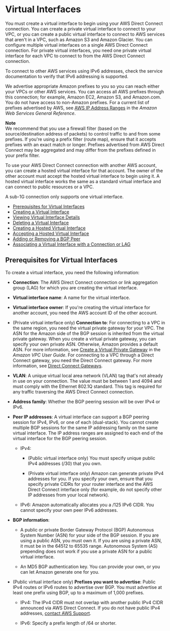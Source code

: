 # Virtual Interfaces<a name="WorkingWithVirtualInterfaces"></a>

You must create a virtual interface to begin using your AWS Direct Connect connection\. You can create a private virtual interface to connect to your VPC, or you can create a public virtual interface to connect to AWS services that aren't in a VPC, such as Amazon S3 and Amazon Glacier\. You can configure multiple virtual interfaces on a single AWS Direct Connect connection\. For private virtual interfaces, you need one private virtual interface for each VPC to connect to from the AWS Direct Connect connection\.

To connect to other AWS services using IPv6 addresses, check the service documentation to verify that IPv6 addressing is supported\.

We advertise appropriate Amazon prefixes to you so you can reach either your VPCs or other AWS services\. You can access all AWS prefixes through this connection; for example, Amazon EC2, Amazon S3, and Amazon\.com\. You do not have access to non\-Amazon prefixes\. For a current list of prefixes advertised by AWS, see [AWS IP Address Ranges](http://docs.aws.amazon.com/general/latest/gr/aws-ip-ranges.html) in the *Amazon Web Services General Reference*\.

**Note**  
We recommend that you use a firewall filter \(based on the source/destination address of packets\) to control traffic to and from some prefixes\. If you're using a prefix filter \(route map\), ensure that it accepts prefixes with an exact match or longer\. Prefixes advertised from AWS Direct Connect may be aggregated and may differ from the prefixes defined in your prefix filter\.

To use your AWS Direct Connect connection with another AWS account, you can create a hosted virtual interface for that account\. The owner of the other account must accept the hosted virtual interface to begin using it\. A hosted virtual interface works the same as a standard virtual interface and can connect to public resources or a VPC\.

A sub\-1G connection only supports one virtual interface\.


+ [Prerequisites for Virtual Interfaces](#vif-prerequisites)
+ [Creating a Virtual Interface](create-vif.md)
+ [Viewing Virtual Interface Details](viewvifdetails.md)
+ [Deleting a Virtual Interface](deletevif.md)
+ [Creating a Hosted Virtual Interface](createhostedvirtualinterface.md)
+ [Accepting a Hosted Virtual Interface](accepthostedvirtualinterface.md)
+ [Adding or Removing a BGP Peer](add-peer-to-vif.md)
+ [Associating a Virtual Interface with a Connection or LAG](associate-vif.md)

## Prerequisites for Virtual Interfaces<a name="vif-prerequisites"></a>

To create a virtual interface, you need the following information:

+ **Connection**: The AWS Direct Connect connection or link aggregation group \(LAG\) for which you are creating the virtual interface\.

+ **Virtual interface name**: A name for the virtual interface\.

+ **Virtual interface owner**: If you're creating the virtual interface for another account, you need the AWS account ID of the other account\.

+ \(Private virtual interface only\) **Connection to**: For connecting to a VPC in the same region, you need the virtual private gateway for your VPC\. The ASN for the Amazon side of the BGP session is inherited from the virtual private gateway\. When you create a virtual private gateway, you can specify your own private ASN\. Otherwise, Amazon provides a default ASN\. For more information, see [Create a Virtual Private Gateway](http://docs.aws.amazon.com/AmazonVPC/latest/UserGuide/SetUpVPNConnections.html#vpn-create-vpg ) in the *Amazon VPC User Guide*\. For connecting to a VPC through a Direct Connect gateway, you need the Direct Connect gateway\. For more information, see [Direct Connect Gateways](http://docs.aws.amazon.com/directconnect/latest/UserGuide/direct-connect-gateways.html)\.

+ **VLAN**: A unique virtual local area network \(VLAN\) tag that's not already in use on your connection\. The value must be between 1 and 4094 and must comply with the Ethernet 802\.1Q standard\. This tag is required for any traffic traversing the AWS Direct Connect connection\.

+ **Address family**: Whether the BGP peering session will be over IPv4 or IPv6\.

+ **Peer IP addresses**: A virtual interface can support a BGP peering session for IPv4, IPv6, or one of each \(dual\-stack\)\. You cannot create multiple BGP sessions for the same IP addressing family on the same virtual interface\. The IP address ranges are assigned to each end of the virtual interface for the BGP peering session\. 

  + IPv4: 

    + \(Public virtual interface only\) You must specify unique public IPv4 addresses \(/30\) that you own\.

    + \(Private virtual interface only\) Amazon can generate private IPv4 addresses for you\. If you specify your own, ensure that you specify private CIDRs for your router interface and the AWS Direct Connect interface only \(for example, do not specify other IP addresses from your local network\)\.

  + IPv6: Amazon automatically allocates you a /125 IPv6 CIDR\. You cannot specify your own peer IPv6 addresses\.

+ **BGP information**:

  + A public or private Border Gateway Protocol \(BGP\) Autonomous System Number \(ASN\) for your side of the BGP session\. If you are using a public ASN, you must own it\. If you are using a private ASN, it must be in the 64512 to 65535 range\. Autonomous System \(AS\) prepending does not work if you use a private ASN for a public virtual interface\.

  + An MD5 BGP authentication key\. You can provide your own, or you can let Amazon generate one for you\.

+ \(Public virtual interface only\) **Prefixes you want to advertise**: Public IPv4 routes or IPv6 routes to advertise over BGP\. You must advertise at least one prefix using BGP, up to a maximum of 1,000 prefixes\.

  + IPv4: The IPv4 CIDR must not overlap with another public IPv4 CIDR announced via AWS Direct Connect\. If you do not have public IPv4 addresses, [contact AWS Support](https://aws.amazon.com/support/createCase)\. 

  + IPv6: Specify a prefix length of /64 or shorter\.